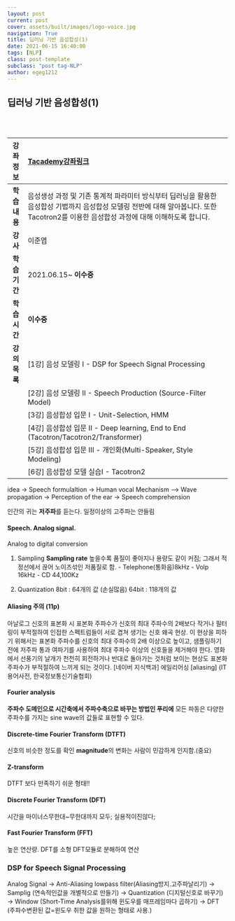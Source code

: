 ```yaml
---
layout: post
current: post
cover: assets/built/images/logo-voice.jpg
navigation: True
title: 딥러닝 기반 음성합성(1)
date: 2021-06-15 16:40:00
tags: [NLP]
class: post-template
subclass: "post tag-NLP"
author: egeg1212
---
```


## 딥러닝 기반 음성합성(1)

<br><br>

| **강좌정보** | [Tacademy강좌링크](https://tacademy.skplanet.com/live/player/onlineLectureDetail.action?seq=184)                                                                                         |
| :----------: | :--------------------------------------------------------------------------------------------------------------------------------------------------------------------------------------- |
| **학습내용** | 음성생성 과정 및 기존 통계적 파라미터 방식부터 딥러닝을 활용한 음성합성 기법까지 음성합성 모델링 전반에 대해 알아봅니다. 또한 Tacotron2를 이용한 음성합성 과정에 대해 이해하도록 합니다. |
|   **강사**   | 이준엽                                                                                                                                                                                   |
| **학습기간** | 2021.06.15~ **이수중**                                                                                                                                                                   |
| **학습시간** | **이수중**                                                                                                                                                                               |
| **강의목록** | [1강] 음성 모델링 I - DSP for Speech Signal Processing                                                                                                                                   |
|              | [2강] 음성 모델링 II - Speech Production (Source-Filter Model)                                                                                                                           |
|              | [3강] 음성합성 입문 I - Unit-Selection, HMM                                                                                                                                              |
|              | [4강] 음성합성 입문 II - Deep learning, End to End (Tacotron/Tacotron2/Transformer)                                                                                                      |
|              | [5강] 음성합성 입문 III - 개인화(Multi-Speaker, Style Modeling)                                                                                                                          |
|              | [6강] 음성합성 모델 실습I - Tacotron2                                                                                                                                                    |

idea -> Speech formulaltion -> Human vocal Mechanism
--> Wave propagation
-> Perception of the ear -> Speech comprehension

인간의 귀는 **저주파**를 듣는다.
일정이상의 고주파는 안들림

#### Speech. Analog signal.

Analog to digital conversion

1. Sampling
   **Sampling rate**
   높을수록 품질이 좋아지나 용량도 같이 커짐;
   그래서 적정선에서 끊어 노이즈섞인 저품질로 함. - Telephone(통화음)8kHz - Volp 16kHz - CD 44,100Kz

2. Quantization
   8bit : 64개의 값 (손실많음)
   64bit : 118개의 값

#### Aliasing 주의 (11p)

아날로그 신호의 표본화 시 표본화 주파수가 신호의 최대 주파수의 2배보다 작거나 필터링이 부적절하여 인접한 스펙트럼들이 서로 겹쳐 생기는 신호 왜곡 현상. 이 현상을 피하기 위해서는 표본화 주파수를 신호의 최대 주파수의 2배 이상으로 높이고, 샘플링하기 전에 저주파 통과 여파기를 사용하여 최대 주파수 이상의 신호들을 제거해야 한다. 영화에서 선풍기의 날개가 천천히 회전하거나 반대로 돌아가는 것처럼 보이는 현상도 표본화 주파수가 부적절하여 느끼게 되는 것이다.
[네이버 지식백과] 에일리어싱 [aliasing] (IT용어사전, 한국정보통신기술협회)

#### Fourier analysis

**주파수 도메인으로 시간축에서 주파수축으로 바꾸는 방법인 푸리에**
모든 파동은 다양한 주파수를 가지는 sine wave의 값들로 표현할 수 있다.

#### Discrete-time Fourier Transform (DTFT)

신호의 비슷한 정도를 확인
**magnitude**의 변화는 사람이 민감하게 인지함.(중요)

#### Z-transform

DTFT 보다 만족하기 쉬운 형태!!

#### Discrete Fourier Transform (DFT)

시간을 마이너스무한대~무한대까지 모두; 실용적이진않다;

#### Fast Fourier Transform (FFT)

높은 연산량.
DFT를 소형 DFT모듈로 분해하여 연산

### DSP for Speech Signal Processing

Analog Signal
-> Anti-Aliasing lowpass filter(Aliasing방지.고주파날리기)
-> Samplig (연속적인값을 개별적으로 만들기)
-> Quantization (디지털신호로 바꾸기)
-> Window (Short-Time Analysis를위해 윈도우를 매프레임마다 곱하기)
-> DFT (주파수변환된 값=윈도우 취한 값을 원하는 형태로 사용.)
